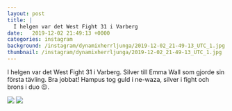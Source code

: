 ```yaml
---
layout: post
title: |
  I helgen var det West Fight 31 i Varberg
date:   2019-12-02 21:49:13 +0000
categories: instagram
background: /instagram/dynamixherrljunga/2019-12-02_21-49-13_UTC_1.jpg
thumbnail: /instagram/dynamixherrljunga/2019-12-02_21-49-13_UTC_1.jpg
---
```

I helgen var det West Fight 31 i Varberg. Silver till Emma Wall som gjorde sin första tävling. Bra jobbat! Hampus tog guld i ne-waza, silver i fight och brons i duo 😉. 



<img src='/www-dynamix-herrljunga/instagram/dynamixherrljunga/2019-12-02_21-49-13_UTC_1.jpg' class='img-fluid' />


<img src='/www-dynamix-herrljunga/instagram/dynamixherrljunga/2019-12-02_21-49-13_UTC_2.jpg' class='img-fluid' />

